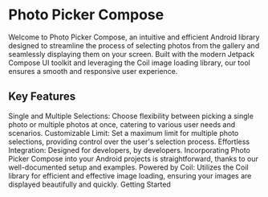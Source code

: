 # Photo Picker Compose

Welcome to Photo Picker Compose, an intuitive and efficient Android library designed to streamline the process of selecting photos from the gallery and seamlessly displaying them on your screen. Built with the modern Jetpack Compose UI toolkit and leveraging the Coil image loading library, our tool ensures a smooth and responsive user experience.

## Key Features

Single and Multiple Selections: Choose flexibility between picking a single photo or multiple photos at once, catering to various user needs and scenarios.
Customizable Limit: Set a maximum limit for multiple photo selections, providing control over the user's selection process.
Effortless Integration: Designed for developers, by developers. Incorporating Photo Picker Compose into your Android projects is straightforward, thanks to our well-documented setup and examples.
Powered by Coil: Utilizes the Coil library for efficient and effective image loading, ensuring your images are displayed beautifully and quickly.
Getting Started
